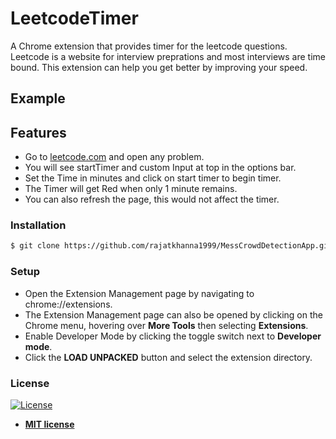 # LeetcodeTimer
A Chrome extension that provides timer for the leetcode questions. Leetcode is a website for interview preprations and most interviews are time bound. This extension can help you get better by improving your speed. 

## Example

## Features
- Go to [leetcode.com](https://leetcode.com/) and open any problem.
- You will see startTimer and custom Input at top in the options bar.
- Set the Time in minutes and click on start timer to begin timer.
- The Timer will get Red when only 1 minute remains.
- You can also refresh the page, this would not affect the timer.

### Installation
```sh
$ git clone https://github.com/rajatkhanna1999/MessCrowdDetectionApp.git
```

### Setup
- Open the Extension Management page by navigating to chrome://extensions.
- The Extension Management page can also be opened by clicking on the Chrome menu, hovering over **More Tools** then selecting **Extensions**.
- Enable Developer Mode by clicking the toggle switch next to **Developer mode**.
- Click the **LOAD UNPACKED** button and select the extension directory.

### License

[![License](http://img.shields.io/:license-mit-blue.svg?style=flat-square)](http://badges.mit-license.org)

- **[MIT license](http://opensource.org/licenses/mit-license.php)**
